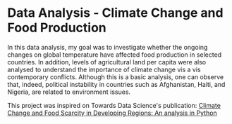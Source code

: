 # Data Analysis - Climate Change and Food Production

In this data analysis, my goal was to investigate whether the ongoing changes on global temperature have affected food production in selected countries. 
In addition, levels of agricultural land per capita were also analysed to understand the importance of climate change vis a vis contemporary conflicts.
Although this is a basic analysis, one can observe that, indeed, political instability in countries such as Afghanistan, Haiti, and Nigeria, are related to environment issues.

This project was inspired on Towards Data Science's publication: [Climate Change and Food Scarcity in Developing Regions: An analysis in Python](https://towardsdatascience.com/climate-change-and-food-scarcity-in-developing-regions-an-analysis-in-python-d8ca5ec5f496)
